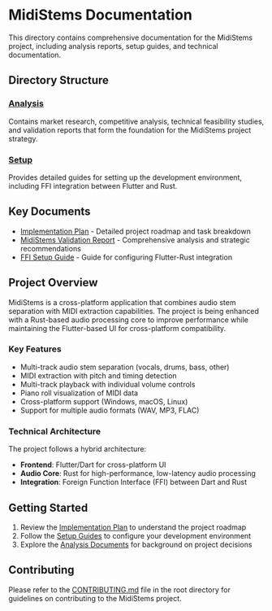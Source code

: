 # MidiStems Documentation

This directory contains comprehensive documentation for the MidiStems project, including analysis reports, setup guides, and technical documentation.

## Directory Structure

### [Analysis](./analysis/)
Contains market research, competitive analysis, technical feasibility studies, and validation reports that form the foundation for the MidiStems project strategy.

### [Setup](./setup/)
Provides detailed guides for setting up the development environment, including FFI integration between Flutter and Rust.

## Key Documents

- [Implementation Plan](../implementation_plan.md) - Detailed project roadmap and task breakdown
- [MidiStems Validation Report](./analysis/midistems_validation_report.md) - Comprehensive analysis and strategic recommendations
- [FFI Setup Guide](./setup/ffi_setup_guide.md) - Guide for configuring Flutter-Rust integration

## Project Overview

MidiStems is a cross-platform application that combines audio stem separation with MIDI extraction capabilities. The project is being enhanced with a Rust-based audio processing core to improve performance while maintaining the Flutter-based UI for cross-platform compatibility.

### Key Features

- Multi-track audio stem separation (vocals, drums, bass, other)
- MIDI extraction with pitch and timing detection
- Multi-track playback with individual volume controls
- Piano roll visualization of MIDI data
- Cross-platform support (Windows, macOS, Linux)
- Support for multiple audio formats (WAV, MP3, FLAC)

### Technical Architecture

The project follows a hybrid architecture:
- **Frontend**: Flutter/Dart for cross-platform UI
- **Audio Core**: Rust for high-performance, low-latency audio processing
- **Integration**: Foreign Function Interface (FFI) between Dart and Rust

## Getting Started

1. Review the [Implementation Plan](../implementation_plan.md) to understand the project roadmap
2. Follow the [Setup Guides](./setup/) to configure your development environment
3. Explore the [Analysis Documents](./analysis/) for background on project decisions

## Contributing

Please refer to the [CONTRIBUTING.md](../CONTRIBUTING.md) file in the root directory for guidelines on contributing to the MidiStems project.